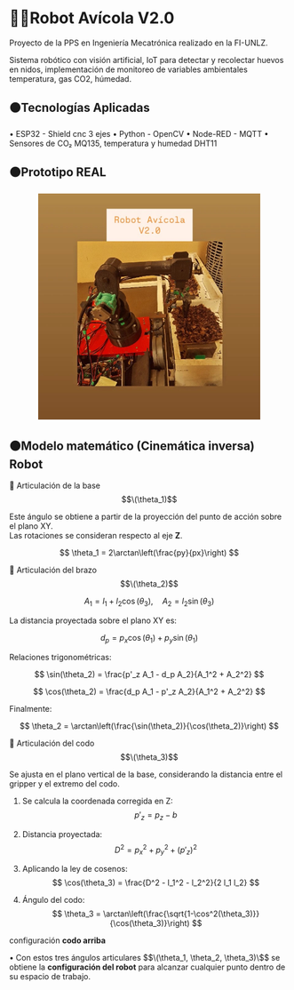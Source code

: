 # 🐔🥚Robot Avícola V2.0

Proyecto de la PPS en Ingeniería Mecatrónica realizado en la FI-UNLZ.

Sistema robótico con visión artificial, IoT para detectar y recolectar huevos en nidos, implementación de monitoreo de variables ambientales temperatura, gas CO2, húmedad.

## 🟠Tecnologías Aplicadas
• ESP32 - Shield cnc 3 ejes
• Python - OpenCV
• Node-RED - MQTT
• Sensores de CO₂ MQ135, temperatura y humedad DHT11

## 🟠Prototipo REAL

<p align="center">
  <img src="robot.jpg" alt="Vista del robot" width="400"/>
</p>

## 🟠Modelo matemático (Cinemática inversa) Robot

 🔹 Articulación de la base $$\(\theta_1)$$

Este ángulo se obtiene a partir de la proyección del punto de acción sobre el plano XY.  
Las rotaciones se consideran respecto al eje **Z**.

$$
\theta_1 = 2\arctan\left(\frac{py}{px}\right)
$$

🔹 Articulación del brazo $$\(\theta_2)$$

$$
A_1 = l_1 + l_2 \cos(\theta_3), \quad A_2 = l_2 \sin(\theta_3)
$$

La distancia proyectada sobre el plano XY es:

$$
d_p = p_x \cos(\theta_1) + p_y \sin(\theta_1)
$$

Relaciones trigonométricas:

$$
\sin(\theta_2) = \frac{p'_z A_1 - d_p A_2}{A_1^2 + A_2^2}
$$

$$
\cos(\theta_2) = \frac{d_p A_1 - p'_z A_2}{A_1^2 + A_2^2}
$$

Finalmente:

$$
\theta_2 = \arctan\left(\frac{\sin(\theta_2)}{\cos(\theta_2)}\right)
$$

🔹  Articulación del codo $$\(\theta_3)$$

Se ajusta en el plano vertical de la base, considerando la distancia entre el gripper y el extremo del codo.  

1. Se calcula la coordenada corregida en Z:
$$
p'_z = p_z - b
$$

2. Distancia proyectada:
$$
D^2 = p_x^2 + p_y^2 + (p'_z)^2
$$

3. Aplicando la ley de cosenos:
$$
\cos(\theta_3) = \frac{D^2 - l_1^2 - l_2^2}{2 l_1 l_2}
$$

4. Ángulo del codo:
$$
\theta_3 = \arctan\left(\frac{\sqrt{1-\cos^2(\theta_3)}}{\cos(\theta_3)}\right)
$$

configuración **codo arriba**


• Con estos tres ángulos articulares $$\(\theta_1, \theta_2, \theta_3)\$$ se obtiene la **configuración del robot** para alcanzar cualquier punto dentro de su espacio de trabajo.

